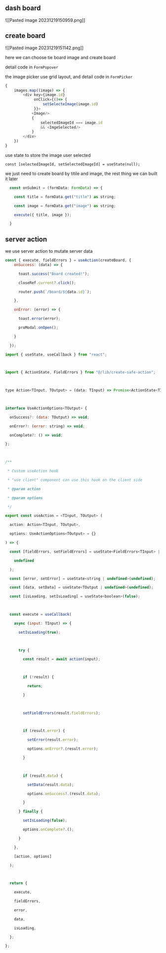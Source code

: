 
## dash board

![[Pasted image 20231219150959.png]]



## create board
![[Pasted image 20231219151142.png]]

here we can choose tie board image and create board 

detail code in `FormPopover`

the image picker use grid layout, and detail code in `FormPicker`

```js
{
	images.map((image) => {
		<div key={image.id}
		     onClick={()=> {
			     setSelecteImage(image.id)
		     }}>		
			<Image/>
			{
				selectedImageId === image.id 
				&& <ImgeSelected/>
			}
		</div>
	})
}
```

use state to store the image user selected

`const [selectedImageId, setSelectedImageId] = useState(null);`


we just need to create board by titile and image, the rest thing we can built it later
```js
  const onSubmit = (formData: FormData) => {

    const title = formData.get("title") as string;

    const image = formData.get("image") as string;

    execute({ title, image });

  }
```


## server action
we use server action to mutate server data

```js
const { execute, fieldErrors } = useAction(createBoard, {
    onSuccess: (data) => {

      toast.success("Board created!");

      closeRef.current?.click();

      router.push(`/board/${data.id}`);

    },

    onError: (error) => {

      toast.error(error);

      proModal.onOpen();

    }

  });
```




```js
import { useState, useCallback } from "react";

  

import { ActionState, FieldErrors } from "@/lib/create-safe-action";

  

type Action<TInput, TOutput> = (data: TInput) => Promise<ActionState<TInput, TOutput>>;

  

interface UseActionOptions<TOutput> {

  onSuccess?: (data: TOutput) => void;

  onError?: (error: string) => void;

  onComplete?: () => void;

};

  

/**

 * Custom useAction hook

 * "use client" component can use this hook on the client side

 * @param action

 * @param options

 */

export const useAction = <TInput, TOutput> (

  action: Action<TInput, TOutput>,

  options: UseActionOptions<TOutput> = {}

) => {

  const [fieldErrors, setFieldErrors] = useState<FieldErrors<TInput> | undefined>(

    undefined

  );

  const [error, setError] = useState<string | undefined>(undefined);

  const [data, setData] = useState<TOutput | undefined>(undefined);

  const [isLoading, setIsLoading] = useState<boolean>(false);

  

  const execute = useCallback(

    async (input: TInput) => {

      setIsLoading(true);

  

      try {

        const result = await action(input);

  

        if (!result) {

          return;

        }

  

        setFieldErrors(result.fieldErrors);

  

        if (result.error) {

          setError(result.error);

          options.onError?.(result.error);

        }

  

        if (result.data) {

          setData(result.data);

          options.onSuccess?.(result.data);

        }

      } finally {

        setIsLoading(false);

        options.onComplete?.();

      }

    },

    [action, options]

  );

  

  return {

    execute,

    fieldErrors,

    error,

    data,

    isLoading,

  };

};
```




